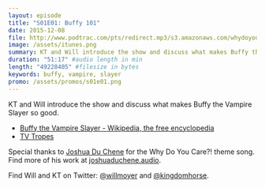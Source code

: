 ```yaml
---
layout: episode
title: "S01E01: Buffy 101"
date: 2015-12-08
file: http://www.podtrac.com/pts/redirect.mp3/s3.amazonaws.com/whydoyoucare.fm/Why+Do+You+Care+-+S01E01.mp3
image: /assets/itunes.png
summary: KT and Will introduce the show and discuss what makes Buffy the Vampire Slayer so good.
duration: "51:17" #audio length in min
length: "49228405" #filesize in bytes
keywords: buffy, vampire, slayer
promo: /assets/promos/s01e01.png
---
```


KT and Will introduce the show and discuss what makes Buffy the Vampire Slayer so good.

- [Buffy the Vampire Slayer - Wikipedia, the free encyclopedia](https://en.wikipedia.org/wiki/Buffy_the_Vampire_Slayer)
- [TV Tropes](http://tvtropes.org/)

Special thanks to [Joshua Du Chene](http://joshuaduchene.audio) for the Why Do You Care?! theme song. Find more of his work at [joshuaduchene.audio](http://joshuaduchene.audio).

Find Will and KT on Twitter: [@willmoyer](https://twitter.com/willmoyer) and [@kingdomhorse](https://twitter.com/kingdomhorse).